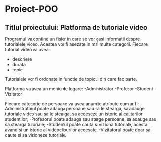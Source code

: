 # Proiect-POO
## Titlul proiectului: Platforma de tutoriale video
Programul va contine un fisier in care se vor gasi informatii despre tutorialele video. Acestea vor fi asezate in mai multe categorii. Fiecare tutorial video va avea:
- descriere
- durata
- topic

Tutorialele vor fi ordonate in functie de topicul din care fac parte.

Platforma va avea un meniu de logare:
-Administrator
-Profesor
-Student
-Vizitator

Fiecare categorie de persoane va avea anumite atribute cum ar fi: 
-Administratorul poate adauga persoane sau sa le stearga, sa adauge tutoriale video sau sa le stearga, sa acceseze un istoric al cautarilor studentilor;
-Profesorul poate adauga sau sterge persoane, sa adauge sau sa stearga tutoriale;
-Studentul poate cauta si viziona tutoriale, acesta avand si un istoric al videoclipurilor accesate;
-Vizitatorul poate doar sa caute si sa vizioneze tutoriale.
